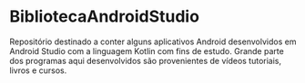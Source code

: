 # BibliotecaAndroidStudio
Repositório destinado a conter alguns aplicativos Android desenvolvidos em Android Studio com a linguagem Kotlin com fins de estudo. Grande parte dos programas aqui desenvolvidos são provenientes de vídeos tutoriais, livros e cursos.
